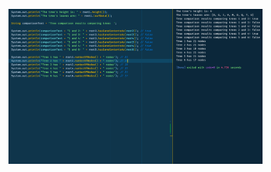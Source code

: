 ![](https://github.com/richardtshop/support-zoom-cs2/blob/master/7-Solving-problems-with-recursion/4-Binary-trees-structure-comparison-and-node-counting/output.png) 
